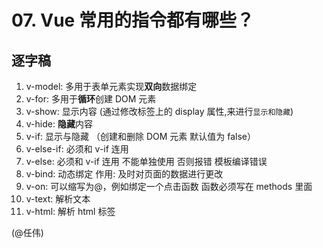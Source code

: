 # 07. Vue 常用的指令都有哪些？

## 逐字稿

1. v-model: 多用于表单元素实现**双向**数据绑定
2. v-for: 多用于**循环**创建 DOM 元素
3. v-show: 显示内容 (通过修改标签上的 display 属性,来进行`显示和隐藏`)
4. v-hide: **隐藏**内容
5. v-if: 显示与隐藏 （创建和删除 DOM 元素 默认值为 false）
6. v-else-if: 必须和 v-if 连用
7. v-else: 必须和 v-if 连用 不能单独使用 否则报错 模板编译错误
8. v-bind: 动态绑定 作用:  及时对页面的数据进行更改
9. v-on: 可以缩写为@，例如绑定一个点击函数 函数必须写在 methods 里面
10. v-text: 解析文本
11. v-html: 解析 html 标签

(@任伟)
